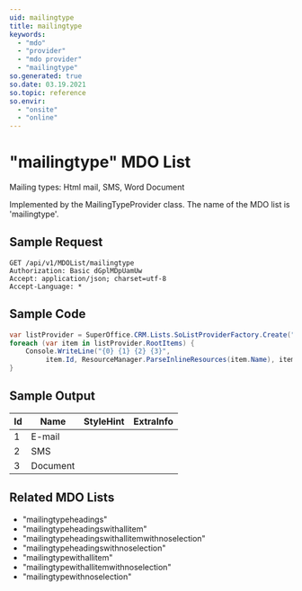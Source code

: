 ```yaml
---
uid: mailingtype
title: mailingtype
keywords:
  - "mdo"
  - "provider"
  - "mdo provider"
  - "mailingtype"
so.generated: true
so.date: 03.19.2021
so.topic: reference
so.envir:
  - "onsite"
  - "online"
---
```


# "mailingtype" MDO List
Mailing types: Html mail, SMS, Word Document



Implemented by the <see cref="T:SuperOffice.CRM.Lists.MailingTypeProvider">MailingTypeProvider</see> class.
The name of the MDO list is 'mailingtype'.




## Sample Request

```http!
GET /api/v1/MDOList/mailingtype
Authorization: Basic dGplMDpUamUw
Accept: application/json; charset=utf-8
Accept-Language: *

```

## Sample Code
```cs
var listProvider = SuperOffice.CRM.Lists.SoListProviderFactory.Create("mailingtype", forceFlatList: true);
foreach (var item in listProvider.RootItems) {
    Console.WriteLine("{0} {1} {2} {3}", 
         item.Id, ResourceManager.ParseInlineResources(item.Name), item.StyleHint, item.ExtraInfo);
}
```

## Sample Output

|Id   | Name  |StyleHint|ExtraInfo |
| --- | ----- | ------- | -------- |
|1|E-mail|||
|2|SMS|||
|3|Document|||


## Related MDO Lists

* "mailingtypeheadings"
* "mailingtypeheadingswithallitem"
* "mailingtypeheadingswithallitemwithnoselection"
* "mailingtypeheadingswithnoselection"
* "mailingtypewithallitem"
* "mailingtypewithallitemwithnoselection"
* "mailingtypewithnoselection"

